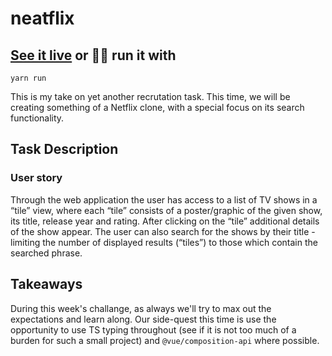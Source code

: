 # neatflix

## [See it live](https://jstrebeyko.github.io/neatflix/) or 🏃‍♀️ run it with
```
yarn run
```

This is my take on yet another recrutation task. This time, we will be creating something of a Netflix clone, with a special focus on its search functionality.

## Task Description

### User story
Through the web application the user has access to a list of TV shows in a “tile” view, where each “tile” consists of a poster/graphic of the given show, its title, release year and rating. After clicking on the “tile” additional details of the show appear. The user can also search for the shows by their title - limiting the number of displayed results (“tiles”) to those which contain the searched phrase.

## Takeaways
During this week's challange, as always we'll try to max out the expectations and learn along. Our side-quest this time is use the opportunity to use TS typing throughout (see if it is not too much of a burden for such a small project) and `@vue/composition-api` where possible.
